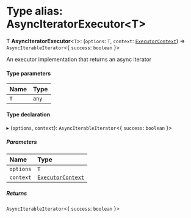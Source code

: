 # Type alias: AsyncIteratorExecutor\<T\>

Ƭ **AsyncIteratorExecutor**\<`T`\>: (`options`: `T`, `context`: [`ExecutorContext`](/reference/core-api/devkit/documents/ExecutorContext)) => `AsyncIterableIterator`\<\{ `success`: `boolean` }\>

An executor implementation that returns an async iterator

#### Type parameters

| Name | Type  |
| :--- | :---- |
| `T`  | `any` |

#### Type declaration

▸ (`options`, `context`): `AsyncIterableIterator`\<\{ `success`: `boolean` }\>

##### Parameters

| Name      | Type                                                                      |
| :-------- | :------------------------------------------------------------------------ |
| `options` | `T`                                                                       |
| `context` | [`ExecutorContext`](/reference/core-api/devkit/documents/ExecutorContext) |

##### Returns

`AsyncIterableIterator`\<\{ `success`: `boolean` }\>
